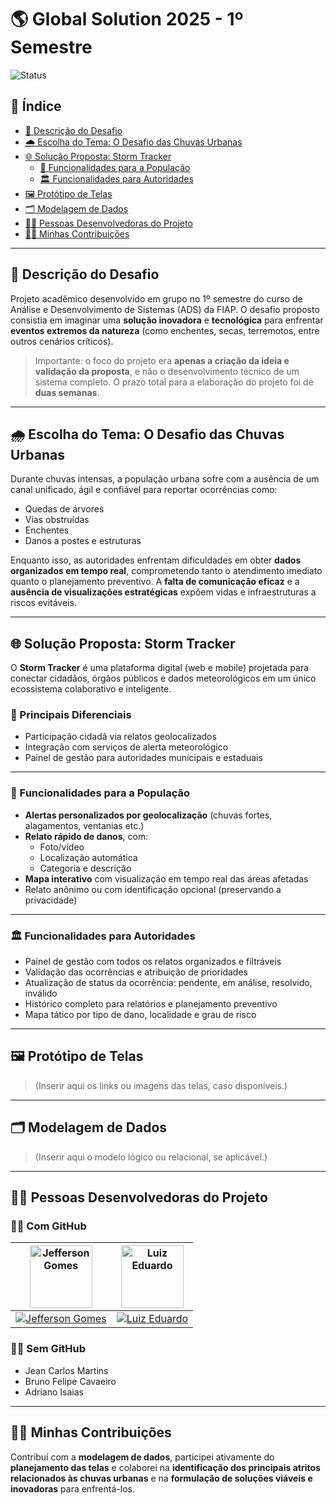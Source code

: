 # 🌎 Global Solution 2025 - 1º Semestre

![Status](https://img.shields.io/badge/Status-Conclu%C3%ADdo-brightgreen)

## 📑 Índice

- [📌 Descrição do Desafio](#-descrição-do-desafio)
- [🌧️ Escolha do Tema: O Desafio das Chuvas Urbanas](#-escolha-do-tema)
- [🌐 Solução Proposta: Storm Tracker](#-solução-proposta-storm-tracker)
  - [👥 Funcionalidades para a População](#-funcionalidades-para-a-população)
  - [🏛️ Funcionalidades para Autoridades](#-funcionalidades-para-autoridades)
- [🖼️ Protótipo de Telas](#-protótipo-de-telas)
- [🗂️ Modelagem de Dados](#-modelagem-de-dados)
- [👨‍💻 Pessoas Desenvolvedoras do Projeto](#-pessoas-desenvolvedoras-do-projeto)
- [🧑‍🏭 Minhas Contribuições](#-minhas-contribuições)

---

## 📌 Descrição do Desafio

Projeto acadêmico desenvolvido em grupo no 1º semestre do curso de Análise e Desenvolvimento de Sistemas (ADS) da FIAP. O desafio proposto consistia em imaginar uma **solução inovadora** e **tecnológica** para enfrentar **eventos extremos da natureza** (como enchentes, secas, terremotos, entre outros cenários críticos).

> Importante: o foco do projeto era **apenas a criação da ideia e validação da proposta**, e não o desenvolvimento técnico de um sistema completo. O prazo total para a elaboração do projeto foi de **duas semanas**.

---

## 🌧️ Escolha do Tema: O Desafio das Chuvas Urbanas

Durante chuvas intensas, a população urbana sofre com a ausência de um canal unificado, ágil e confiável para reportar ocorrências como:

- Quedas de árvores
- Vias obstruídas
- Enchentes
- Danos a postes e estruturas

Enquanto isso, as autoridades enfrentam dificuldades em obter **dados organizados em tempo real**, comprometendo tanto o atendimento imediato quanto o planejamento preventivo. A **falta de comunicação eficaz** e a **ausência de visualizações estratégicas** expõem vidas e infraestruturas a riscos evitáveis.

---

## 🌐 Solução Proposta: Storm Tracker

O **Storm Tracker** é uma plataforma digital (web e mobile) projetada para conectar cidadãos, órgãos públicos e dados meteorológicos em um único ecossistema colaborativo e inteligente.

### 🧩 Principais Diferenciais

- Participação cidadã via relatos geolocalizados
- Integração com serviços de alerta meteorológico
- Painel de gestão para autoridades municipais e estaduais

---

### 👥 Funcionalidades para a População

- **Alertas personalizados por geolocalização** (chuvas fortes, alagamentos, ventanias etc.)
- **Relato rápido de danos**, com:
  - Foto/vídeo
  - Localização automática
  - Categoria e descrição
- **Mapa interativo** com visualização em tempo real das áreas afetadas
- Relato anônimo ou com identificação opcional (preservando a privacidade)

---

### 🏛️ Funcionalidades para Autoridades

- Painel de gestão com todos os relatos organizados e filtráveis
- Validação das ocorrências e atribuição de prioridades
- Atualização de status da ocorrência: pendente, em análise, resolvido, inválido
- Histórico completo para relatórios e planejamento preventivo
- Mapa tático por tipo de dano, localidade e grau de risco

---

## 🖼️ Protótipo de Telas

> (Inserir aqui os links ou imagens das telas, caso disponíveis.)

---

## 🗂️ Modelagem de Dados

> (Inserir aqui o modelo lógico ou relacional, se aplicável.)

---

## 👨‍💻 Pessoas Desenvolvedoras do Projeto

### 🐱‍💻 Com GitHub

| [<img src="https://github.com/user-attachments/assets/854d6190-615a-4d46-a288-ee246228164b" width="100" height="100" alt="Jefferson Gomes"/>](https://github.com/Jeffergs) | [<img src="https://github.com/user-attachments/assets/5c7d887a-4067-458a-8501-2901ed503514" width="100" height="100" alt="Luiz Eduardo"/>](https://github.com/luizeduardotsdev) |
|:---:|:---:|
| [![Jefferson Gomes](https://img.shields.io/badge/Jefferson_Gomes-24292e?style=for-the-badge&logo=github&logoColor=white)](https://github.com/Jeffergs) | [![Luiz Eduardo](https://img.shields.io/badge/Luiz_Eduardo-0d1117?style=for-the-badge&logo=github&logoColor=white)](https://github.com/luizeduardotsdev) |

### 🙋‍♂️ Sem GitHub

- Jean Carlos Martins  
- Bruno Felipe Cavaeiro  
- Adriano Isaias  

---

## 🧑‍🏭 Minhas Contribuições

Contribuí com a **modelagem de dados**, participei ativamente do **planejamento das telas** e colaborei na **identificação dos principais atritos relacionados às chuvas urbanas** e na **formulação de soluções viáveis e inovadoras** para enfrentá-los.

